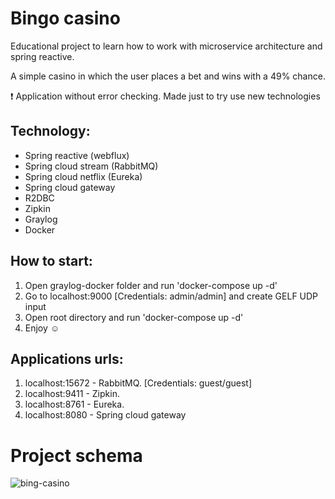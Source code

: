 # Bingo casino

Educational project to learn how to work with microservice architecture and spring reactive.

A simple casino in which the user places a bet and wins with a 49% chance. <br/>

:heavy_exclamation_mark: Application without error checking. Made just to try use new technologies

## Technology:

+ Spring reactive (webflux)
+ Spring cloud stream (RabbitMQ)
+ Spring cloud netflix (Eureka)
+ Spring cloud gateway
+ R2DBC
+ Zipkin
+ Graylog
+ Docker

## How to start:

1. Open graylog-docker folder and run 'docker-compose up -d'
2. Go to localhost:9000 [Credentials: admin/admin] and create GELF UDP input
3. Open root directory and run 'docker-compose up -d'
4. Enjoy ☺️

## Applications urls:

1. localhost:15672 - RabbitMQ. [Credentials: guest/guest]
2. localhost:9411 - Zipkin.
3. localhost:8761 - Eureka.
4. localhost:8080 - Spring cloud gateway

# Project schema

![bing-casino](https://user-images.githubusercontent.com/72407856/173547208-43799483-153d-42a2-9b79-8c0679eb3ffc.png)


